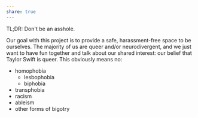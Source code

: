```yaml
---
share: true
---
```

TL;DR: Don't be an asshole.

Our goal with this project is to provide a safe, harassment-free space to be ourselves. The majority of us are queer and/or neurodivergent, and we just want to have fun together and talk about our shared interest: our belief that Taylor Swift is queer. This obviously means no:
- homophobia
	- lesbophobia
	- biphobia
- transphobia
- racism
- ableism
- other forms of bigotry